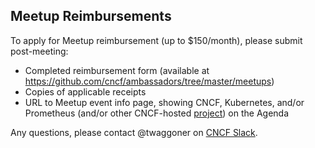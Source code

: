 ## Meetup Reimbursements
To apply for Meetup reimbursement (up to $150/month), please submit post-meeting: 

- Completed reimbursement form (available at https://github.com/cncf/ambassadors/tree/master/meetups) 
- Copies of applicable receipts 
- URL to Meetup event info page, showing CNCF, Kubernetes, and/or Prometheus (and/or other CNCF-hosted [project](https://www.cncf.io/projects/)) on the Agenda 

Any questions, please contact @twaggoner on [CNCF Slack](https://cloud-native.slack.com/messages/ambassadors/).
